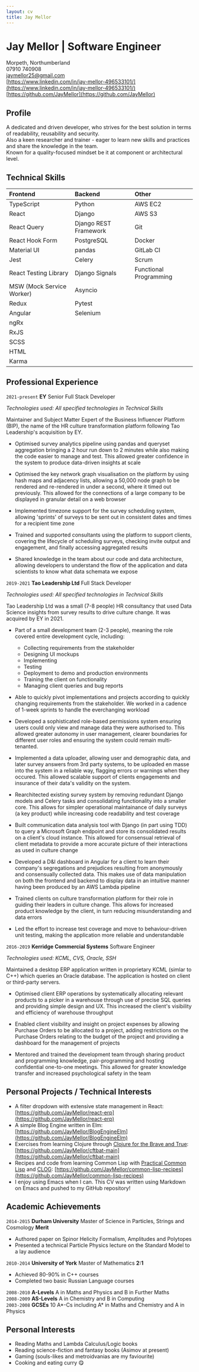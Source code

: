 ```yaml
---
layout: cv
title: Jay Mellor
---
```

# Jay Mellor | Software Engineer

Morpeth, Northumberland  
07910 740908  
jaymellor25@gmail.com  
[https://www.linkedin.com/in/jay-mellor-496533101/](https://www.linkedin.com/in/jay-mellor-496533101/)  
[https://github.com/JayMellor](https://github.com/JayMellor)


## Profile
A dedicated and driven developer, who strives for the best solution in terms of readability, reusability and security.  
Also a keen researcher and trainer - eager to learn new skills and practices and share the knowledge in the team.  
Known for a quality-focused mindset be it at component or architectural level.

## Technical Skills

| **Frontend** | **Backend** | **Other**|
|:-------------|:------------|:---------|
|TypeScript    |Python       |AWS EC2   |
|React         |Django       |AWS S3    |
|React Query   |Django REST Framework|Git|
|React Hook Form|PostgreSQL|Docker|
|Material UI|pandas|GitLab CI|
|Jest|Celery|Scrum|
|React Testing Library|Django Signals|Functional Programming|
|MSW (Mock Service Worker)|Asyncio||
|Redux|Pytest||
|Angular|Selenium||
|ngRx|||
|RxJS|||
|SCSS|||
|HTML|||
|Karma|||


## Professional Experience

`2021-present`
**EY** Senior Full Stack Developer

_Technologies used: All specified technologies in Technical Skills_

Maintainer and Subject Matter Expert of the Business Influencer Platform (BIP), the name of the HR culture transformation platform following Tao Leadership's acquisition by EY.

- Optimised survey analytics pipeline using pandas and queryset aggregation bringing a 2 hour run down to 2 minutes while also making the code easier to manage and test. This allowed greater confidence in the system to produce data-driven insights at scale

- Optimised the key network graph visualisation on the platform by using hash maps and adjacency lists, allowing a 50,000 node graph to be rendered and re-rendered in under a second, where it timed out previously. This allowed for the connections of a large company to be displayed in granular detail on a web browser

- Implemented timezone support for the survey scheduling system, allowing 'sprints' of surveys to be sent out in consistent dates and times for a recipient time zone

- Trained and supported consultants using the platform to support clients, covering the lifecycle of scheduling surveys, checking invite output and engagement, and finally accessing aggregated results

- Shared knowledge in the team about our code and data architecture, allowing developers to understand the flow of the application and data scientists to know what data schemata we expose

`2019-2021`
**Tao Leadership Ltd** Full Stack Developer

_Technologies used: All specified technologies in Technical Skills_

Tao Leadership Ltd was a small (7-8 people)  HR consultancy that used Data Science insights from survey results to drive culture change. It was acquired by EY in 2021. 

- Part of a small development team (2-3 people), meaning the role covered entire development cycle, including:
	- Collecting requirements from the stakeholder
	- Designing UI mockups
	- Implementing
	- Testing
	- Deployment to demo and production environments
	- Training the client on functionality
	- Managing client queries and bug reports
	
- Able to quickly pivot implementations and projects according to quickly changing requirements from the stakeholder. We worked in a cadence of 1-week sprints to handle the everchanging workload

- Developed a sophisticated role-based permissions system ensuring users could only view and manage data they were authorised to. This allowed greater autonomy in user management, clearer boundaries for different user roles and ensuring the system could remain multi-tenanted.

- Implemented a data uploader, allowing user and demographic data, and later survey answers from 3rd party systems, to be uploaded en masse into the system in a reliable way, flagging errors or warnings when they occured. This allowed scalable support of clients engagements and insurance of their data's validity on the system.
	
- Rearchitected existing survey system by removing redundant Django models and Celery tasks and consolidating functionality into a smaller core. This allows for simpler operational maintainance of daily surveys (a key product) while increasing code readability and test coverage

- Built communication data analysis tool with Django (in part using TDD) to query a Microsoft Graph endpoint and store its consolidated results on a client's cloud instance. This allowed for consensual retrieval of client metadata to provide a more accurate picture of their interactions as used in culture change

- Developed a D&I dashboard in Angular for a client to learn their company's segregations and prejudices resulting from anonymously and consensually collected data. This makes use of data manipulation on both the frontend and backend to display data in an intuitive manner having been produced by an AWS Lambda pipeline

- Trained clients on culture transformation platform for their role in guiding their leaders in culture change. This allows for increased product knowledge by the client, in turn reducing misunderstanding and data errors

- Led the effort to increase test coverage and move to behaviour-driven unit testing, making the application more reliable and understandable

`2016-2019`
**Kerridge Commercial Systems** Software Engineer

_Technologies used: KCML, CVS, Oracle, SSH_

Maintained a desktop ERP application written in proprietary KCML (simlar to C++) which queries an Oracle database. The application is hosted on client or third-party servers.

- Optimised client ERP operations by systematically allocating relevant products to a picker in a warehouse through use of precise SQL queries and providing simple design and UX. This increased the client's visibility and efficiency of warehouse throughput

- Enabled client visibility and insight on project expenses by allowing Purchase Orders to be allocated to a project, adding restrictions on the Purchase Orders relating to the budget of the project and providing a dashboard for the management of projects

- Mentored and trained the development team through sharing product and programming knowledge, pair-programming and hosting confidential one-to-one meetings. This allowed for greater knowledge transfer and increased psychological safety in the team

## Personal Projects / Technical Interests 
- A filter dropdown with extensive state management in React: [https://github.com/JayMellor/react-erp](https://github.com/JayMellor/react-erp)
- A simple Blog Engine written in Elm: [https://github.com/JayMellor/BlogEngineElm](https://github.com/JayMellor/BlogEngineElm)
- Exercises from learning Clojure through [Clojure for the Brave and True](https://www.braveclojure.com/clojure-for-the-brave-and-true/): [https://github.com/JayMellor/cftbat-main](https://github.com/JayMellor/cftbat-main)
- Recipes and code from learning Common Lisp with [Practical Common Lisp](https://gigamonkeys.com/book/) and [CLOG](https://github.com/rabbibotton/clog): [https://github.com/JayMellor/common-lisp-recipes](https://github.com/JayMellor/common-lisp-recipes)
- I enjoy using Emacs when I can. This CV was written using Markdown on Emacs and pushed to my GitHub repository!

## Academic Achievements

`2014-2015`
**Durham University** Master of Science in Particles, Strings and Cosmology **Merit**  
- Authored paper on Spinor Helicity Formalism, Amplitudes and Polytopes
- Presented a technical Particle Physics lecture on the Standard Model to a lay audience

`2010-2014`
**University of York** Master of Mathematics **2:1**  
- Achieved 80-90% in C++ courses
- Completed two basic Russian Language courses

`2008-2010` **A-Levels** A in Maths and Physics and B in Further Maths  
`2008-2009` **AS-Levels** A in Chemistry and B in Computing  
`2003-2008` **GCSEs** 10 A\*-Cs including A\* in Maths and Chemistry and A in Physics

## Personal Interests
- Reading Maths and Lambda Calculus/Logic books
- Reading science-fiction and fantasy books (Asimov at present)
- Gaming (souls-likes and metroidvanias are my faviourite)
- Cooking and eating curry 😋


